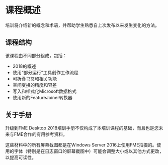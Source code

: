 # 课程概述

培训将介绍新的概念和术语，并帮助学生熟悉自上次发布以来发生变化的方法。

## 课程结构

该课程由不同部分组成，包括：

* 2018的概述
* 使用“部分运行”工具创作工作流程
* 可折叠书签和相关功能
* 空间变换的精度和容差
* 写入和样式化Microsoft数据格式
* 使用新的FeatureJoiner转换器

## 关于手册

升级到FME Desktop 2018培训手册不仅构成了本培训课程的基础，而且也是您未来与FME合作的有用参考资料。

这些材料中的所有屏幕截图都是在Windows Server 2016上使用FME拍摄的。使用的字体（特别是在日志窗口的屏幕截图中）可能会调整大小或以其他方式更改，以提高可读性。

